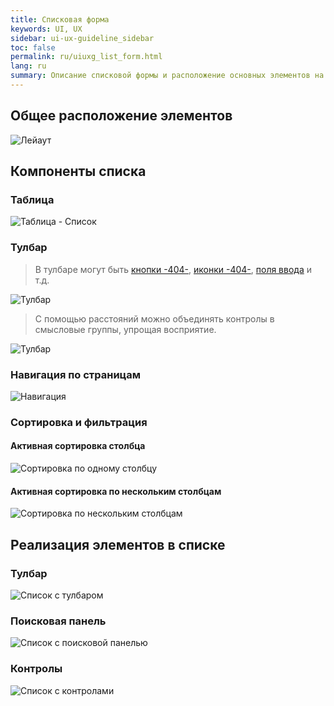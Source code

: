 ```yaml
---
title: Списковая форма
keywords: UI, UX
sidebar: ui-ux-guideline_sidebar
toc: false
permalink: ru/uiuxg_list_form.html
lang: ru
summary: Описание списковой формы и расположение основных элементов на ней
---
```


## Общее расположение элементов

![Лейаут](../../../images/pages/guides/ui-ux-guideline/uiuxg_list_form/1.png)

## Компоненты списка

### Таблица

![Таблица - Список](../../../images/pages/guides/ui-ux-guideline/uiuxg_list_form/5.png)

### Тулбар

> В тулбаре могут быть [кнопки -404-](404.md), [иконки -404-](404.md), [поля ввода](uiuxg_input_fields.ru.md) и т.д.

![Тулбар](../../../images/pages/guides/ui-ux-guideline/uiuxg_list_form/6.png)

> С помощью расстояний можно объединять контролы в смысловые группы, упрощая восприятие.

![Тулбар](../../../images/pages/guides/ui-ux-guideline/uiuxg_list_form/7.png)

### Навигация по страницам

![Навигация](../../../images/pages/guides/ui-ux-guideline/uiuxg_list_form/7.png)

### Сортировка и фильтрация

#### Активная сортировка столбца

![Сортировка по одному столбцу](../../../images/pages/guides/ui-ux-guideline/uiuxg_list_form/8.png)

#### Активная сортировка по нескольким столбцам

![Сортировка по нескольким столбцам](../../../images/pages/guides/ui-ux-guideline/uiuxg_list_form/9.png)

## Реализация элементов в списке

### Тулбар

![Список с тулбаром](../../../images/pages/guides/ui-ux-guideline/uiuxg_list_form/2.png)

### Поисковая панель

![Список с поисковой панелью](../../../images/pages/guides/ui-ux-guideline/uiuxg_list_form/3.png)

### Контролы

![Список с контролами](../../../images/pages/guides/ui-ux-guideline/uiuxg_list_form/4.png)
